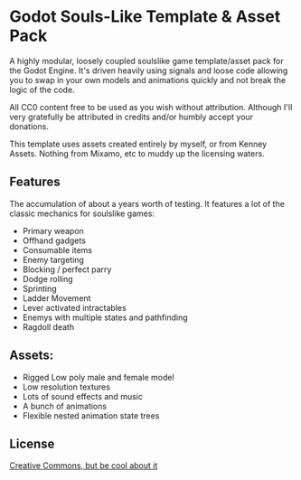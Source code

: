 
# Godot Souls-Like Template & Asset Pack

A highly modular, loosely coupled soulslike game template/asset pack for the Godot Engine. It's driven heavily using signals and loose code allowing you to swap in your own models and animations quickly and not break the logic of the code. 


All CC0 content free to be used as you wish without attribution. Although I'll very gratefully be attributed in credits and/or humbly accept your donations.

This template uses assets created entirely by myself, or from Kenney Assets. Nothing from Mixamo, etc to muddy up the licensing waters.

## Features

The accumulation of about a years worth of testing. It features a lot of the classic mechanics for soulslike games:

- Primary weapon
- Offhand gadgets 
- Consumable items
- Enemy targeting 
- Blocking / perfect parry
- Dodge rolling
- Sprinting
- Ladder Movement
- Lever activated intractables
- Enemys with multiple states and pathfinding
- Ragdoll death

## Assets:

- Rigged Low poly male and female model
- Low resolution textures
- Lots of sound effects and music
- A bunch of animations
- Flexible nested animation state trees


## License

[Creative Commons, but be cool about it](https://choosealicense.com/licenses/unlicense)

